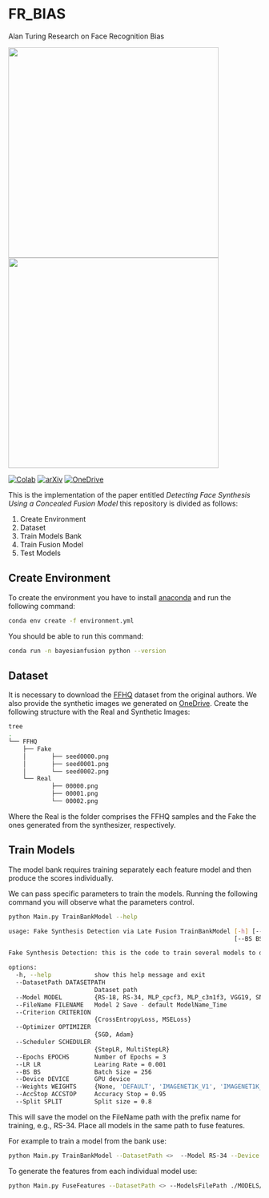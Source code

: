 # FR_BIAS
Alan Turing Research on Face Recognition Bias

<img src="https://github.com/kopepod/FaceRecognitionBias/blob/main/EXTRAS/Issue0.jpg" width="420" height="420" />
<img src="https://github.com/kopepod/FaceRecognitionBias/blob/main/EXTRAS/Issue1.jpg" width="420" height="420" />

[![Colab](https://colab.research.google.com/assets/colab-badge.svg)](https://colab.research.google.com/drive/1elztvJ-Wz1qsFMH2T-uc1y-V-7-3An7i)
[![arXiv](https://img.shields.io/badge/arXiv-1234.56789-b31b1b.svg)](https://arxiv.org/abs/2401.04257)
[![OneDrive](https://img.shields.io/badge/OneDrive-0078D4.svg?style=for-the-badge&logo=microsoftonedrive&logoColor=white)](https://livewarwickac-my.sharepoint.com/:f:/g/personal/u1873231_live_warwick_ac_uk/Eghl0WXMTJJJmHu4KEWIL8QBP0yyraEjpd6FYSOpqLMzAw?e=w7cvtw)

This is the implementation of the paper entitled _Detecting Face Synthesis Using a Concealed Fusion Model_ this repository is divided as follows:

1. Create Environment
2. Dataset
3. Train Models Bank
4. Train Fusion Model
5. Test Models

## Create Environment

To create the environment you have to install [anaconda](https://www.anaconda.com/download) and run the following command:
```bash
conda env create -f environment.yml
```
You should be able to run this command:
```bash
conda run -n bayesianfusion python --version
```
## Dataset

It is necessary to download the [FFHQ](https://github.com/NVlabs/ffhq-dataset) dataset from the original authors.  We also provide the synthetic images we generated on  [OneDrive](https://livewarwickac-my.sharepoint.com/:f:/g/personal/u1873231_live_warwick_ac_uk/Eghl0WXMTJJJmHu4KEWIL8QBP0yyraEjpd6FYSOpqLMzAw?e=w7cvtw). Create the following structure with the Real and Synthetic Images:

```bash
tree
.
└── FFHQ
    ├── Fake
    │       ├── seed0000.png
    │       ├── seed0001.png
    │       └── seed0002.png
    └── Real
            ├── 00000.png
            ├── 00001.png
            └── 00002.png
```
Where the Real is the folder comprises the FFHQ samples and the Fake the ones generated from the synthesizer, respectively.

## Train Models

The model bank requires training separately each feature model and then produce the scores individually.

We can pass specific parameters to train the models. Running the following command you will observe what the parameters control.

```bash
python Main.py TrainBankModel --help

usage: Fake Synthesis Detection via Late Fusion TrainBankModel [-h] [--DatasetPath DATASETPATH] [--Model MODEL] [--FileName FILENAME] [--Criterion CRITERION] [--Optimizer OPTIMIZER] [--Scheduler SCHEDULER] [--Epochs EPOCHS] [--LR LR]
                                                               [--BS BS] [--Device DEVICE] [--Weights WEIGHTS] [--AccStop ACCSTOP] [--Split SPLIT]

Fake Synthesis Detection: this is the code to train several models to detect face synthesis.

options:
  -h, --help            show this help message and exit
  --DatasetPath DATASETPATH
                        Dataset path
  --Model MODEL         {RS-18, RS-34, MLP_cpcf3, MLP_c3n1f3, VGG19, SNet, DenseNet101, RSX-101, VT16}
  --FileName FILENAME   Model 2 Save - default ModelName_Time
  --Criterion CRITERION
                        {CrossEntropyLoss, MSELoss}
  --Optimizer OPTIMIZER
                        {SGD, Adam}
  --Scheduler SCHEDULER
                        {StepLR, MultiStepLR}
  --Epochs EPOCHS       Number of Epochs = 3
  --LR LR               Learing Rate = 0.001
  --BS BS               Batch Size = 256
  --Device DEVICE       GPU device
  --Weights WEIGHTS     {None, 'DEFAULT', 'IMAGENET1K_V1', 'IMAGENET1K_V2'}
  --AccStop ACCSTOP     Accuracy Stop = 0.95
  --Split SPLIT         Split size = 0.8

```

This will save the model on the FileName path with the prefix name for training, e.g., RS-34. Place all models in the same path to fuse features.

For example to train a model from the bank use:

```bash
python Main.py TrainBankModel --DatasetPath <>  --Model RS-34 --Device "cuda:0" --LR 0.01 --BS 512
```

To generate the features from each individual model use:

```bash
python Main.py FuseFeatures --DatasetPath <> --ModelsFilePath ./MODELS/
```





